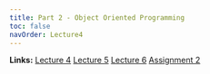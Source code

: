 ```yaml
---
title: Part 2 - Object Oriented Programming
toc: false
navOrder: Lecture4
---
```


**Links:**
[Lecture 4](Lecture4.md)
[Lecture 5](.)
[Lecture 6](.)
[Assignment 2](.)
